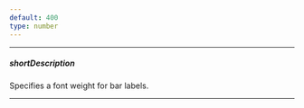 ```yaml
---
default: 400
type: number
---
```

---
##### shortDescription
Specifies a font weight for bar labels.

---
